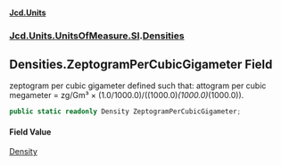 #### [Jcd.Units](index 'index')
### [Jcd.Units.UnitsOfMeasure.SI](Jcd.Units.UnitsOfMeasure.SI 'Jcd.Units.UnitsOfMeasure.SI').[Densities](Densities 'Jcd.Units.UnitsOfMeasure.SI.Densities')

## Densities.ZeptogramPerCubicGigameter Field

zeptogram per cubic gigameter defined such that: attogram per cubic megameter = zg/Gm³ ×
(1.0/1000.0)/((1000.0)*(1000.0)*(1000.0)).

```csharp
public static readonly Density ZeptogramPerCubicGigameter;
```

#### Field Value
[Density](Density 'Jcd.Units.UnitTypes.Density')